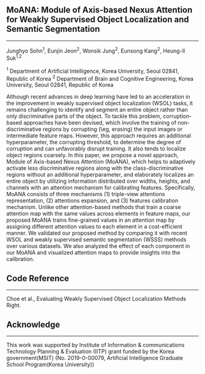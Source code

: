 ## MoANA: Module of Axis-based Nexus Attention for Weakly Supervised Object Localization and Semantic Segmentation
---
Junghyo Sohn<sup>1</sup>, Eunjin Jeon<sup>2</sup>, Wonsik Jung<sup>2</sup>, Eunsong Kang<sup>2</sup>, Heung-Il Suk<sup>1,2</sup>

<sup>1</sup> Department of Artificial Intelligence, Korea University, Seoul 02841, Republic of Korea
<sup>2</sup> Department of Brain and Cognitive Engineering, Korea University, Seoul 02841, Republic of Korea

Although recent advances in deep learning have led to an acceleration in the improvement in weakly supervised object localization (WSOL) tasks, it remains challenging to identify and segment an entire object rather than only discriminative parts of the object. To tackle this problem, corruption-based approaches have been devised, which involve the training of non-discriminative regions by corrupting (\eg, erasing) the input images or intermediate feature maps. However, this approach requires an additional hyperparameter, the corrupting threshold, to determine the degree of corruption and can unfavorably disrupt training. It also tends to localize object regions coarsely. In this paper, we propose a novel approach, Module of Axis-based Nexus Attention (MoANA), which helps to adaptively activate less discriminative regions along with the class-discriminative regions without an additional hyperparameter, and elaborately localizes an entire object by utilizing information distributed over widths, heights, and channels with an attention mechanism for calibrating features. Specifically, MoANA consists of three mechanisms (1) triple-view attentions representation, (2) attentions expansion, and  (3) features calibration mechanism. Unlike other attention-based methods that train a coarse attention map with the same values across elements in feature maps, our proposed MoANA trains fine-grained values in an attention map by assigning different attention values to each element in a cost-efficient manner. We validated our proposed method by comparing it with recent WSOL and weakly supervised semantic segmentation (WSSS) methods over various datasets. We also analyzed the effect of each component in our MoANA and visualized attention maps to provide insights into the calibration.

## Code Reference
---
Choe et al., Evaluating Weakly Supervised Object Localization Methods Right.

## Acknowledge
---
This work was supported by Institute of Information & communications Technology Planning & Evaluation (IITP) grant funded by the Korea government(MSIT) (No. 2019-0-00079, Artificial Intelligence Graduate School Program(Korea University))
